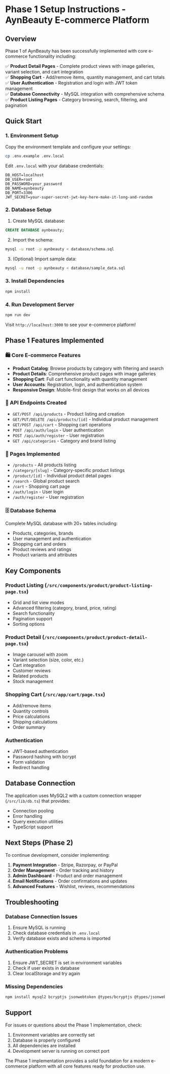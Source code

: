 # Phase 1 Setup Instructions - AynBeauty E-commerce Platform

## Overview
Phase 1 of AynBeauty has been successfully implemented with core e-commerce functionality including:

✅ **Product Detail Pages** - Complete product views with image galleries, variant selection, and cart integration  
✅ **Shopping Cart** - Add/remove items, quantity management, and cart totals  
✅ **User Authentication** - Registration and login with JWT token management  
✅ **Database Connectivity** - MySQL integration with comprehensive schema  
✅ **Product Listing Pages** - Category browsing, search, filtering, and pagination  

## Quick Start

### 1. Environment Setup
Copy the environment template and configure your settings:
```bash
cp .env.example .env.local
```

Edit `.env.local` with your database credentials:
```env
DB_HOST=localhost
DB_USER=root
DB_PASSWORD=your_password
DB_NAME=aynbeauty
DB_PORT=3306
JWT_SECRET=your-super-secret-jwt-key-here-make-it-long-and-random
```

### 2. Database Setup
1. Create MySQL database:
```sql
CREATE DATABASE aynbeauty;
```

2. Import the schema:
```bash
mysql -u root -p aynbeauty < database/schema.sql
```

3. (Optional) Import sample data:
```bash
mysql -u root -p aynbeauty < database/sample_data.sql
```

### 3. Install Dependencies
```bash
npm install
```

### 4. Run Development Server
```bash
npm run dev
```

Visit `http://localhost:3000` to see your e-commerce platform!

## Phase 1 Features Implemented

### 🛍️ Core E-commerce Features
- **Product Catalog**: Browse products by category with filtering and search
- **Product Details**: Comprehensive product pages with image galleries
- **Shopping Cart**: Full cart functionality with quantity management
- **User Accounts**: Registration, login, and authentication system
- **Responsive Design**: Mobile-first design that works on all devices

### 🔌 API Endpoints Created
- `GET/POST /api/products` - Product listing and creation
- `GET/PUT/DELETE /api/products/[id]` - Individual product management
- `GET/POST /api/cart` - Shopping cart operations
- `POST /api/auth/login` - User authentication
- `POST /api/auth/register` - User registration
- `GET /api/categories` - Category and brand listing

### 📱 Pages Implemented
- `/products` - All products listing
- `/category/[slug]` - Category-specific product listings
- `/product/[id]` - Individual product detail pages
- `/search` - Global product search
- `/cart` - Shopping cart page
- `/auth/login` - User login
- `/auth/register` - User registration

### 🗄️ Database Schema
Complete MySQL database with 20+ tables including:
- Products, categories, brands
- User management and authentication
- Shopping cart and orders
- Product reviews and ratings
- Product variants and attributes

## Key Components

### Product Listing (`/src/components/product/product-listing-page.tsx`)
- Grid and list view modes
- Advanced filtering (category, brand, price, rating)
- Search functionality
- Pagination support
- Sorting options

### Product Detail (`/src/components/product/product-detail-page.tsx`)
- Image carousel with zoom
- Variant selection (size, color, etc.)
- Cart integration
- Customer reviews
- Related products
- Stock management

### Shopping Cart (`/src/app/cart/page.tsx`)
- Add/remove items
- Quantity controls
- Price calculations
- Shipping calculations
- Order summary

### Authentication
- JWT-based authentication
- Password hashing with bcrypt
- Form validation
- Redirect handling

## Database Connection

The application uses MySQL2 with a custom connection wrapper (`/src/lib/db.ts`) that provides:
- Connection pooling
- Error handling
- Query execution utilities
- TypeScript support

## Next Steps (Phase 2)

To continue development, consider implementing:
1. **Payment Integration** - Stripe, Razorpay, or PayPal
2. **Order Management** - Order tracking and history
3. **Admin Dashboard** - Product and order management
4. **Email Notifications** - Order confirmations and updates
5. **Advanced Features** - Wishlist, reviews, recommendations

## Troubleshooting

### Database Connection Issues
1. Ensure MySQL is running
2. Check database credentials in `.env.local`
3. Verify database exists and schema is imported

### Authentication Problems
1. Ensure JWT_SECRET is set in environment variables
2. Check if user exists in database
3. Clear localStorage and try again

### Missing Dependencies
```bash
npm install mysql2 bcryptjs jsonwebtoken @types/bcryptjs @types/jsonwebtoken
```

## Support

For issues or questions about the Phase 1 implementation, check:
1. Environment variables are correctly set
2. Database is properly configured
3. All dependencies are installed
4. Development server is running on correct port

The Phase 1 implementation provides a solid foundation for a modern e-commerce platform with all core features ready for production use.